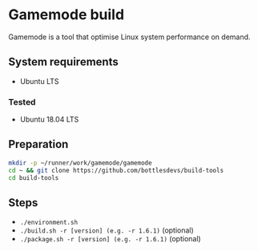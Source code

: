 # Gamemode build
Gamemode is a tool that optimise Linux system performance on demand.

## System requirements
- Ubuntu LTS

### Tested
- Ubuntu 18.04 LTS

## Preparation
```bash
mkdir -p ~/runner/work/gamemode/gamemode
cd ~ && git clone https://github.com/bottlesdevs/build-tools
cd build-tools
```

## Steps
- `./environment.sh`
- `./build.sh -r [version] (e.g. -r 1.6.1)` (optional)
- `./package.sh -r [version] (e.g. -r 1.6.1)` (optional)
